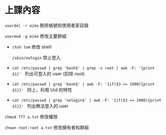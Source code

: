 # 上課內容

`userdel -r mike` 刪除帳號和使用者家目錄

`usermod -g mike` 修改主要群組

* `chsh tom` 修改 shell

  `/sbin/nologin` 禁止登入

* `cat /etc/passwd | grep 'bash$' | grep -v root | awk -F: '{print $1}' ` 列出可登入的 user (扣除 root)

* `cat /etc/passwd | grep 'bash$' | awk -F: '{if($3 >= 1000){print $1}}' ` 同上，利用 Uid 的特性

* `cat /etc/passwd | grep 'nologin$' | awk -F: '{if($3 >= 1000){print $1}}' ` 列出無法登入的 user

`chmod 777 a.txt` 修改權限

`chown root:root a.txt` 修改擁有者和群組


 
